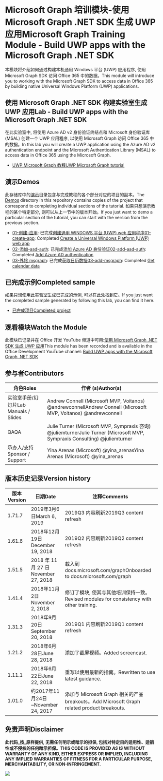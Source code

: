 # <a name="microsoft-graph-training-module---build-uwp-apps-with-the-microsoft-graph-net-sdk"></a><span data-ttu-id="a03f7-101">Microsoft Graph 培训模块-使用 Microsoft Graph .NET SDK 生成 UWP 应用</span><span class="sxs-lookup"><span data-stu-id="a03f7-101">Microsoft Graph Training Module - Build UWP apps with the Microsoft Graph .NET SDK</span></span>

<span data-ttu-id="a03f7-102">本模块将介绍如何通过构建本机通用 Windows 平台 (UWP) 应用程序, 使用 Microsoft Graph SDK 访问 Office 365 中的数据。</span><span class="sxs-lookup"><span data-stu-id="a03f7-102">This module will introduce you to working with the Microsoft Graph SDK to access data in Office 365 by building native Universal Windows Platform (UWP) applications.</span></span>

## <a name="lab---build-uwp-apps-with-the-microsoft-graph-net-sdk"></a><span data-ttu-id="a03f7-103">使用 Microsoft Graph .NET SDK 构建实验室生成 UWP 应用</span><span class="sxs-lookup"><span data-stu-id="a03f7-103">Lab - Build UWP apps with the Microsoft Graph .NET SDK</span></span>

<span data-ttu-id="a03f7-104">在此实验室中, 将使用 Azure AD v2 身份验证终结点和 Microsoft 身份验证库 (MSAL) 创建一个 UWP 应用程序, 以使用 Microsoft Graph 访问 Office 365 中的数据。</span><span class="sxs-lookup"><span data-stu-id="a03f7-104">In this lab you will create a UWP application using the Azure AD v2 authentication endpoint and the Microsoft Authentication Library (MSAL) to access data in Office 365 using the Microsoft Graph.</span></span>

- [<span data-ttu-id="a03f7-105">UWP Microsoft Graph 教程</span><span class="sxs-lookup"><span data-stu-id="a03f7-105">UWP Microsoft Graph tutorial</span></span>](https://docs.microsoft.com/graph/training/uwp-tutorial)

## <a name="demos"></a><span data-ttu-id="a03f7-106">演示</span><span class="sxs-lookup"><span data-stu-id="a03f7-106">Demos</span></span>

<span data-ttu-id="a03f7-107">此存储库中的[演示](./Demos)目录包含与完成教程的各个部分对应的项目的副本。</span><span class="sxs-lookup"><span data-stu-id="a03f7-107">The [Demos](./Demos) directory in this repository contains copies of the project that correspond to completing individual sections of the tutorial.</span></span> <span data-ttu-id="a03f7-108">如果只想演示教程的某个特定部分, 则可以从上一节中的版本开始。</span><span class="sxs-lookup"><span data-stu-id="a03f7-108">If you just want to demo a particular section of the tutorial, you can start with the version from the previous section.</span></span>

- <span data-ttu-id="a03f7-109">[01-创建-应用](Demos/01-create-app): 已完成[创建通用 WINDOWS 平台 (UWP) web 应用程序](https://docs.microsoft.com/graph/training/uwp-tutorial?tutorial-step=1)</span><span class="sxs-lookup"><span data-stu-id="a03f7-109">[01-create-app](Demos/01-create-app): Completed [Create a Universal Windows Platform (UWP) web app](https://docs.microsoft.com/graph/training/uwp-tutorial?tutorial-step=1)</span></span>
- <span data-ttu-id="a03f7-110">[02-添加-aad-auth](Demos/02-add-aad-auth): 已完成[添加 Azure AD 身份验证](https://docs.microsoft.com/graph/training/uwp-tutorial?tutorial-step=3)</span><span class="sxs-lookup"><span data-stu-id="a03f7-110">[02-add-aad-auth](Demos/02-add-aad-auth): Completed [Add Azure AD authentication](https://docs.microsoft.com/graph/training/uwp-tutorial?tutorial-step=3)</span></span>
- <span data-ttu-id="a03f7-111">[03-外接 msgraph](Demos/03-add-msgraph): 已完成[获取日历数据](https://docs.microsoft.com/graph/training/uwp-tutorial?tutorial-step=4)</span><span class="sxs-lookup"><span data-stu-id="a03f7-111">[03-add-msgraph](Demos/03-add-msgraph): Completed [Get calendar data](https://docs.microsoft.com/graph/training/uwp-tutorial?tutorial-step=4)</span></span>

## <a name="completed-sample"></a><span data-ttu-id="a03f7-112">已完成示例</span><span class="sxs-lookup"><span data-stu-id="a03f7-112">Completed sample</span></span>

<span data-ttu-id="a03f7-113">如果只想使用此实验室生成已完成的示例, 可以在此处找到它。</span><span class="sxs-lookup"><span data-stu-id="a03f7-113">If you just want the completed sample generated by following this lab, you can find it here.</span></span>

- [<span data-ttu-id="a03f7-114">已完成项目</span><span class="sxs-lookup"><span data-stu-id="a03f7-114">Completed project</span></span>](Demos/03-add-msgraph)

## <a name="watch-the-module"></a><span data-ttu-id="a03f7-115">观看模块</span><span class="sxs-lookup"><span data-stu-id="a03f7-115">Watch the Module</span></span>

<span data-ttu-id="a03f7-116">此模块已记录并在 Office 开发 YouTube 频道中可用:[使用 Microsoft Graph .NET SDK 生成 UWP 应用](https://youtu.be/XNxBUmqcf6c)</span><span class="sxs-lookup"><span data-stu-id="a03f7-116">This module has been recorded and is available in the Office Development YouTube channel: [Build UWP apps with the Microsoft Graph .NET SDK](https://youtu.be/XNxBUmqcf6c)</span></span>

## <a name="contributors"></a><span data-ttu-id="a03f7-117">参与者</span><span class="sxs-lookup"><span data-stu-id="a03f7-117">Contributors</span></span>

| <span data-ttu-id="a03f7-118">角色</span><span class="sxs-lookup"><span data-stu-id="a03f7-118">Roles</span></span>                | <span data-ttu-id="a03f7-119">作者 (s)</span><span class="sxs-lookup"><span data-stu-id="a03f7-119">Author(s)</span></span>                                                        |
| -------------------- | ---------------------------------------------------------------- |
| <span data-ttu-id="a03f7-120">实验室手册/幻灯片</span><span class="sxs-lookup"><span data-stu-id="a03f7-120">Lab Manuals / Slides</span></span> | <span data-ttu-id="a03f7-121">Andrew Connell (Microsoft MVP, Voitanos) @andrewconnell</span><span class="sxs-lookup"><span data-stu-id="a03f7-121">Andrew Connell (Microsoft MVP, Voitanos) @andrewconnell</span></span>          |
| <span data-ttu-id="a03f7-122">QA</span><span class="sxs-lookup"><span data-stu-id="a03f7-122">QA</span></span>                   | <span data-ttu-id="a03f7-123">Julie Turner (Microsoft MVP, Sympraxis 咨询) @juliemturner</span><span class="sxs-lookup"><span data-stu-id="a03f7-123">Julie Turner (Microsoft MVP, Sympraxis Consulting) @juliemturner</span></span> |
| <span data-ttu-id="a03f7-124">承办人/支持</span><span class="sxs-lookup"><span data-stu-id="a03f7-124">Sponsor / Support</span></span>    | <span data-ttu-id="a03f7-125">Yina Arenas (Microsoft) @yina_arenas</span><span class="sxs-lookup"><span data-stu-id="a03f7-125">Yina Arenas (Microsoft) @yina_arenas</span></span>                             |

## <a name="version-history"></a><span data-ttu-id="a03f7-126">版本历史记录</span><span class="sxs-lookup"><span data-stu-id="a03f7-126">Version history</span></span>

| <span data-ttu-id="a03f7-127">版本</span><span class="sxs-lookup"><span data-stu-id="a03f7-127">Version</span></span> | <span data-ttu-id="a03f7-128">日期</span><span class="sxs-lookup"><span data-stu-id="a03f7-128">Date</span></span>               | <span data-ttu-id="a03f7-129">注释</span><span class="sxs-lookup"><span data-stu-id="a03f7-129">Comments</span></span>                                             |
| ------- | ------------------ | ---------------------------------------------------- |
| <span data-ttu-id="a03f7-130">1.7</span><span class="sxs-lookup"><span data-stu-id="a03f7-130">1.7</span></span>     | <span data-ttu-id="a03f7-131">2019年3月6日</span><span class="sxs-lookup"><span data-stu-id="a03f7-131">March 6, 2019</span></span>      | <span data-ttu-id="a03f7-132">2019Q3 内容刷新</span><span class="sxs-lookup"><span data-stu-id="a03f7-132">2019Q3 content refresh</span></span>                               |
| <span data-ttu-id="a03f7-133">1.6</span><span class="sxs-lookup"><span data-stu-id="a03f7-133">1.6</span></span>     | <span data-ttu-id="a03f7-134">2018年12月19日</span><span class="sxs-lookup"><span data-stu-id="a03f7-134">December 19, 2018</span></span>  | <span data-ttu-id="a03f7-135">2019Q2 内容刷新</span><span class="sxs-lookup"><span data-stu-id="a03f7-135">2019Q2 content refresh</span></span>                               |
| <span data-ttu-id="a03f7-136">1.5</span><span class="sxs-lookup"><span data-stu-id="a03f7-136">1.5</span></span>     | <span data-ttu-id="a03f7-137">2018 年 11 月 27 日</span><span class="sxs-lookup"><span data-stu-id="a03f7-137">November 27, 2018</span></span>  | <span data-ttu-id="a03f7-138">载入到 docs.microsoft.com/graph</span><span class="sxs-lookup"><span data-stu-id="a03f7-138">Onboarded to docs.microsoft.com/graph</span></span>                |
| <span data-ttu-id="a03f7-139">1.4</span><span class="sxs-lookup"><span data-stu-id="a03f7-139">1.4</span></span>     | <span data-ttu-id="a03f7-140">2018年11月2日</span><span class="sxs-lookup"><span data-stu-id="a03f7-140">November 2, 2018</span></span>   | <span data-ttu-id="a03f7-141">修订了模块, 使其与其他培训保持一致。</span><span class="sxs-lookup"><span data-stu-id="a03f7-141">Revised modules for consistency with other training.</span></span> |
| <span data-ttu-id="a03f7-142">1.3</span><span class="sxs-lookup"><span data-stu-id="a03f7-142">1.3</span></span>     | <span data-ttu-id="a03f7-143">2018年9月20日</span><span class="sxs-lookup"><span data-stu-id="a03f7-143">September 20, 2018</span></span> | <span data-ttu-id="a03f7-144">2019Q1 内容刷新</span><span class="sxs-lookup"><span data-stu-id="a03f7-144">2019Q1 content refresh</span></span>                               |
| <span data-ttu-id="a03f7-145">1.2</span><span class="sxs-lookup"><span data-stu-id="a03f7-145">1.2</span></span>     | <span data-ttu-id="a03f7-146">2018年6月28日</span><span class="sxs-lookup"><span data-stu-id="a03f7-146">June 28, 2018</span></span>      | <span data-ttu-id="a03f7-147">添加了截屏视频。</span><span class="sxs-lookup"><span data-stu-id="a03f7-147">Added screencast.</span></span>                                    |
| <span data-ttu-id="a03f7-148">1.1</span><span class="sxs-lookup"><span data-stu-id="a03f7-148">1.1</span></span>     | <span data-ttu-id="a03f7-149">2018年6月22日</span><span class="sxs-lookup"><span data-stu-id="a03f7-149">June 22, 2018</span></span>      | <span data-ttu-id="a03f7-150">重写以使用最新的指南。</span><span class="sxs-lookup"><span data-stu-id="a03f7-150">Rewritten to use latest guidance.</span></span>                    |
| <span data-ttu-id="a03f7-151">1.0</span><span class="sxs-lookup"><span data-stu-id="a03f7-151">1.0</span></span>     | <span data-ttu-id="a03f7-152">约2017年11月24日</span><span class="sxs-lookup"><span data-stu-id="a03f7-152">~November 24, 2017</span></span> | <span data-ttu-id="a03f7-153">添加与 Microsoft Graph 相关的产品 breakouts。</span><span class="sxs-lookup"><span data-stu-id="a03f7-153">Add Microsoft Graph related product breakouts.</span></span>       |

## <a name="disclaimer"></a><span data-ttu-id="a03f7-154">免责声明</span><span class="sxs-lookup"><span data-stu-id="a03f7-154">Disclaimer</span></span>

<span data-ttu-id="a03f7-155">**此代码_按_原样提供, 无需任何明示或暗示的担保, 包括对特定目的适用性、适销性或不侵权的任何暗示担保。**</span><span class="sxs-lookup"><span data-stu-id="a03f7-155">**THIS CODE IS PROVIDED _AS IS_ WITHOUT WARRANTY OF ANY KIND, EITHER EXPRESS OR IMPLIED, INCLUDING ANY IMPLIED WARRANTIES OF FITNESS FOR A PARTICULAR PURPOSE, MERCHANTABILITY, OR NON-INFRINGEMENT.**</span></span>

<!-- markdownlint-disable MD033 -->
<img src="https://telemetry.sharepointpnp.com/msgraph-training-uwp" />
